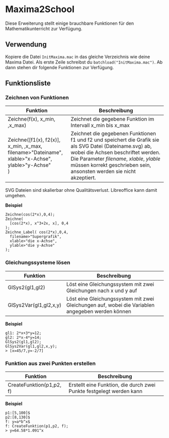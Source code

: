 # Maxima2School

Diese Erweiterung stellt einige brauchbare Funktionen für den Mathematikunterricht zur Verfügung.

## Verwendung
Kopiere die Datei `InitMaxima.mac` in das gleiche Verzeichnis wie deine Maxima Datei.
Als erste Zeile schreibst du `batchload("InitMaxima.mac")`.
Ab dann stehen dir folgende Funktionen zur Verfügung.

## Funktionsliste

### Zeichnen von Funktionen

Funktion | Beschreibung
------------ | -------------
Zeichne(f(x), x_min, ,x_max) | Zeichnet die gegebene Funktion im Intervall x_min bis x_max |
Zeichne([f1(x), f2(x)], x_min, ,x_max,<br>filename>"Dateiname",<br>xlable>"x-Achse",<br>ylable>"y-Achse"<br>) | Zeichnet die gegebenen Funktionen f1 und f2 und speichert die Grafik sie als SVG Datei (Dateiname.svg) ab, wobei die Achsen beschriftet werden. Die Parameter *filename*, *xlable*, *ylable* müssen korrekt geschrieben sein, ansonsten werden sie nicht akzeptiert. |

SVG Dateien sind skalierbar ohne Qualitätsverlust. Libreoffice kann damit umgehen.

**Beispiel**
```
Zeichne(cos(2*x),0,4);
Zeichne(
  [cos(2*x), x^3+2x, x], 0,4
);
Zeichne_Label( cos(2*x),0,4,
  filename>"Supergrafik",
  xlable>"die x-Achse",
  ylable>"die y-Achse"
);
```
### Gleichungssysteme lösen

Funktion | Beschreibung
------------ | -------------
GlSys2(gl1,gl2) | Löst eine Gleichungssystem mit zwei Gleichungen nach x und y auf
GlSys2Var(gl1,gl2,x,y) | Löst eine Gleichungssystem mit zwei Gleichungen auf, wobei die Variablen angegeben werden können

**Beispiel**
```
gl1: 2*x+3*y=12;
gl2: 2*x-4*y=14;
GlSys2(gl1,gl2);
GlSys2Var(gl1,gl2,x,y);
> [x=45/7,y=-2/7]
```

### Funktion aus zwei Punkten erstellen

Funktion | Beschreibung
------------ | -------------
CreateFunktion(p1,p2, f) | Erstellt eine Funktion, die durch zwei Punkte festgelegt werden kann

**Beispiel**
```
p1:[5,100]$
p2:[8,130]$
f: y=a*b^x$
f: CreateFunktion(p1,p2, f);
> y=64.58*1.091^x
```
